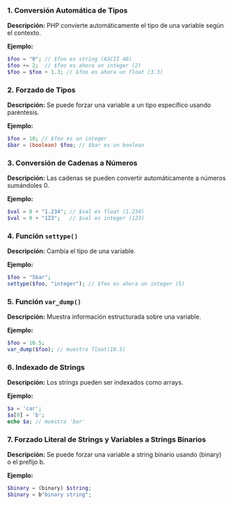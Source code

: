 ### 1. Conversión Automática de Tipos

**Descripción:** PHP convierte automáticamente el tipo de una variable según el contexto.

**Ejemplo:**

```php
$foo = "0"; // $foo es string (ASCII 48)
$foo += 2;  // $foo es ahora un integer (2)
$foo = $foo + 1.3; // $foo es ahora un float (3.3)
```

### 2. Forzado de Tipos

**Descripción:** Se puede forzar una variable a un tipo específico usando paréntesis.

**Ejemplo:**

```php
$foo = 10; // $foo es un integer
$bar = (boolean) $foo; // $bar es un boolean
```

### 3. Conversión de Cadenas a Números

**Descripción:** Las cadenas se pueden convertir automáticamente a números sumándoles 0.

**Ejemplo:**

```php
$val = 0 + "1.234"; // $val es float (1.234)
$val = 0 + "123";   // $val es integer (123)
```

### 4. Función `settype()`

**Descripción:** Cambia el tipo de una variable.

**Ejemplo:**

```php
$foo = "5bar";
settype($foo, "integer"); // $foo es ahora un integer (5)
```

### 5. Función `var_dump()`

**Descripción:** Muestra información estructurada sobre una variable.

**Ejemplo:**

```php
$foo = 10.5;
var_dump($foo); // muestra float(10.5)
```

### 6. Indexado de Strings

**Descripción:** Los strings pueden ser indexados como arrays.

**Ejemplo:**

```php
$a = 'car';
$a[0] = 'b';
echo $a; // muestra 'bar'
```

### 7. Forzado Literal de Strings y Variables a Strings Binarios

**Descripción:** Se puede forzar una variable a string binario usando (binary) o el prefijo b.

**Ejemplo:**

```php
$binary = (binary) $string;
$binary = b"binary string";
```
